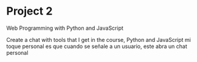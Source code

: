 # Project 2

Web Programming with Python and JavaScript

Create a chat with tools that I get in the course, Python and JavaScript
mi toque personal es que cuando se señale a un usuario, este abra un chat personal
